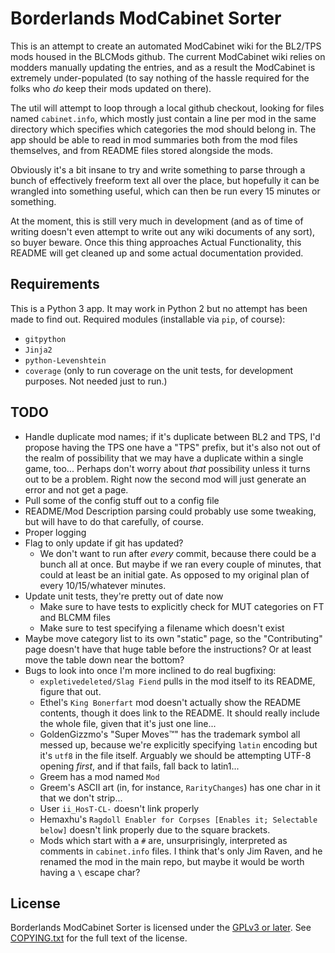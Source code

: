 Borderlands ModCabinet Sorter
=============================

This is an attempt to create an automated ModCabinet wiki for the BL2/TPS
mods housed in the BLCMods github.  The current ModCabinet wiki relies on
modders manually updating the entries, and as a result the ModCabinet is
extremely under-populated (to say nothing of the hassle required for the
folks who *do* keep their mods updated on there).

The util will attempt to loop through a local github checkout, looking for
files named `cabinet.info`, which mostly just contain a line per mod in
the same directory which specifies which categories the mod should belong
in.  The app should be able to read in mod summaries both from the mod
files themselves, and from README files stored alongside the mods.

Obviously it's a bit insane to try and write something to parse through a
bunch of effectively freeform text all over the place, but hopefully it
can be wrangled into something useful, which can then be run every 15
minutes or something.

At the moment, this is still very much in development (and as of time of
writing doesn't even attempt to write out any wiki documents of any sort),
so buyer beware.  Once this thing approaches Actual Functionality, this
README will get cleaned up and some actual documentation provided.

Requirements
------------

This is a Python 3 app.  It may work in Python 2 but no attempt has been
made to find out.  Required modules (installable via `pip`, of course):

- `gitpython`
- `Jinja2`
- `python-Levenshtein`
- `coverage` (only to run coverage on the unit tests, for development
  purposes.  Not needed just to run.)

TODO
----

- Handle duplicate mod names; if it's duplicate between BL2 and TPS,
  I'd propose having the TPS one have a "TPS" prefix, but it's also
  not out of the realm of possibility that we may have a duplicate
  within a single game, too...  Perhaps don't worry about *that*
  possibility unless it turns out to be a problem.  Right now the
  second mod will just generate an error and not get a page.
- Pull some of the config stuff out to a config file
- README/Mod Description parsing could probably use some tweaking,
  but will have to do that carefully, of course.
- Proper logging
- Flag to only update if git has updated?
  - We don't want to run after *every* commit, because there could
    be a bunch all at once.  But maybe if we ran every couple of
    minutes, that could at least be an initial gate.  As opposed
    to my original plan of every 10/15/whatever minutes.
- Update unit tests, they're pretty out of date now
  - Make sure to have tests to explicitly check for MUT categories
    on FT and BLCMM files
  - Make sure to test specifying a filename which doesn't exist
- Maybe move category list to its own "static" page, so the
  "Contributing" page doesn't have that huge table before the
  instructions?  Or at least move the table down near the bottom?
- Bugs to look into once I'm more inclined to do real bugfixing:
  - `expletivedeleted/Slag Fiend` pulls in the mod itself to its
    README, figure that out.
  - Ethel's `King Bonerfart` mod doesn't actually show the README
    contents, though it does link to the README.  It should really
    include the whole file, given that it's just one line...
  - GoldenGizzmo's "Super Moves™" has the trademark symbol all
    messed up, because we're explicitly specifying `latin` encoding
    but it's `utf8` in the file itself. Arguably we should be
    attempting UTF-8 opening *first*, and if that fails, fall back
    to latin1...
  - Greem has a mod named `Mod`
  - Greem's ASCII art (in, for instance, `RarityChanges`) has one
    char in it that we don't strip...
  - User `ii_HosT-CL-` doesn't link properly
  - Hemaxhu's `Ragdoll Enabler for Corpses [Enables it; Selectable below]`
    doesn't link properly due to the square brackets.
  - Mods which start with a `#` are, unsurprisingly, interpreted
    as comments in `cabinet.info` files.  I think that's only Jim
    Raven, and he renamed the mod in the main repo, but maybe it
    would be worth having a `\` escape char?

License
-------

Borderlands ModCabinet Sorter is licensed under the
[GPLv3 or later](https://www.gnu.org/licenses/quick-guide-gplv3.html).
See [COPYING.txt](COPYING.txt) for the full text of the license.

